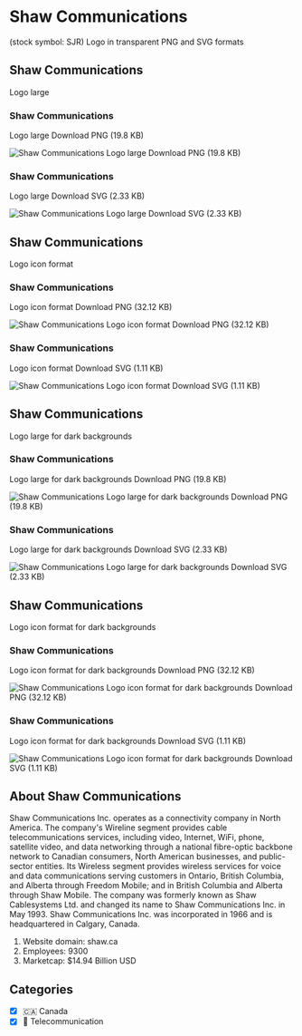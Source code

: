 # Shaw Communications
 (stock symbol: SJR) Logo in transparent PNG and SVG formats

## Shaw Communications
 Logo large

### Shaw Communications
 Logo large Download PNG (19.8 KB)

![Shaw Communications
 Logo large Download PNG (19.8 KB)](/img/orig/SJR_BIG-4d120c8c.png)

### Shaw Communications
 Logo large Download SVG (2.33 KB)

![Shaw Communications
 Logo large Download SVG (2.33 KB)](/img/orig/SJR_BIG-c69768b7.svg)

## Shaw Communications
 Logo icon format

### Shaw Communications
 Logo icon format Download PNG (32.12 KB)

![Shaw Communications
 Logo icon format Download PNG (32.12 KB)](/img/orig/SJR-cb2ab490.png)

### Shaw Communications
 Logo icon format Download SVG (1.11 KB)

![Shaw Communications
 Logo icon format Download SVG (1.11 KB)](/img/orig/SJR-9aa24300.svg)

## Shaw Communications
 Logo large for dark backgrounds

### Shaw Communications
 Logo large for dark backgrounds Download PNG (19.8 KB)

![Shaw Communications
 Logo large for dark backgrounds Download PNG (19.8 KB)](/img/orig/SJR_BIG.D-48bb8f9b.png)

### Shaw Communications
 Logo large for dark backgrounds Download SVG (2.33 KB)

![Shaw Communications
 Logo large for dark backgrounds Download SVG (2.33 KB)](/img/orig/SJR_BIG.D-e4b321f9.svg)

## Shaw Communications
 Logo icon format for dark backgrounds

### Shaw Communications
 Logo icon format for dark backgrounds Download PNG (32.12 KB)

![Shaw Communications
 Logo icon format for dark backgrounds Download PNG (32.12 KB)](/img/orig/SJR.D-1a95d52b.png)

### Shaw Communications
 Logo icon format for dark backgrounds Download SVG (1.11 KB)

![Shaw Communications
 Logo icon format for dark backgrounds Download SVG (1.11 KB)](/img/orig/SJR.D-2b997143.svg)

## About Shaw Communications


Shaw Communications Inc. operates as a connectivity company in North America. The company's Wireline segment provides cable telecommunications services, including video, Internet, WiFi, phone, satellite video, and data networking through a national fibre-optic backbone network to Canadian consumers, North American businesses, and public-sector entities. Its Wireless segment provides wireless services for voice and data communications serving customers in Ontario, British Columbia, and Alberta through Freedom Mobile; and in British Columbia and Alberta through Shaw Mobile. The company was formerly known as Shaw Cablesystems Ltd. and changed its name to Shaw Communications Inc. in May 1993. Shaw Communications Inc. was incorporated in 1966 and is headquartered in Calgary, Canada.

1. Website domain: shaw.ca
2. Employees: 9300
3. Marketcap: $14.94 Billion USD


## Categories
- [x] 🇨🇦 Canada
- [x] 📡 Telecommunication
